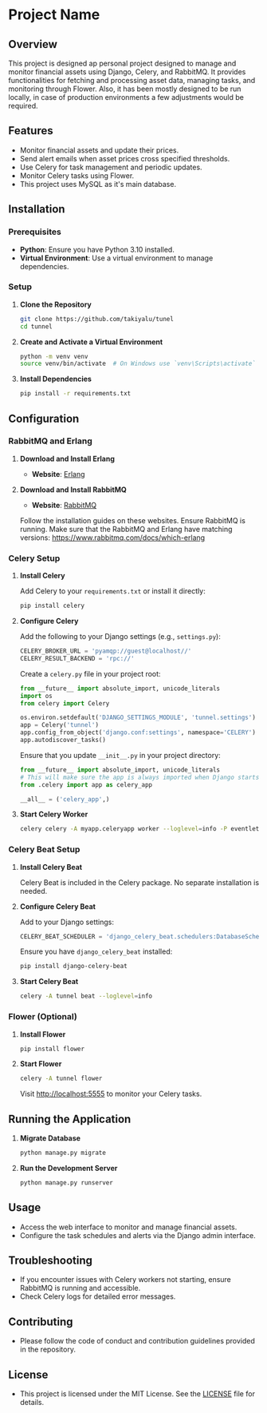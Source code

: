 # Project Name

## Overview

This project is designed ap personal project designed to manage and monitor financial assets using Django, Celery, and RabbitMQ.
It provides functionalities for fetching and processing asset data, managing tasks, and monitoring through Flower.
Also, it has been mostly designed to be run locally, in case of production environments a few adjustments would be required.

## Features

- Monitor financial assets and update their prices.
- Send alert emails when asset prices cross specified thresholds.
- Use Celery for task management and periodic updates.
- Monitor Celery tasks using Flower.
- This project uses MySQL as it's main database.

## Installation

### Prerequisites

- **Python**: Ensure you have Python 3.10 installed.
- **Virtual Environment**: Use a virtual environment to manage dependencies.

### Setup

1. **Clone the Repository**

   ```bash
   git clone https://github.com/takiyalu/tunel
   cd tunnel
   ```

2. **Create and Activate a Virtual Environment**

   ```bash
   python -m venv venv
   source venv/bin/activate  # On Windows use `venv\Scripts\activate`
   ```

3. **Install Dependencies**

   ```bash
   pip install -r requirements.txt
   ```

## Configuration

### RabbitMQ and Erlang

1. **Download and Install Erlang**

   - **Website**: [Erlang](https://www.erlang.org/downloads)

2. **Download and Install RabbitMQ**

   - **Website**: [RabbitMQ](https://www.rabbitmq.com/download.html)

   Follow the installation guides on these websites. Ensure RabbitMQ is running.
   Make sure that the RabbitMQ and Erlang have matching versions: https://www.rabbitmq.com/docs/which-erlang

### Celery Setup

1. **Install Celery**

   Add Celery to your `requirements.txt` or install it directly:

   ```bash
   pip install celery
   ```

2. **Configure Celery**

   Add the following to your Django settings (e.g., `settings.py`):

   ```python
   CELERY_BROKER_URL = 'pyamqp://guest@localhost//'
   CELERY_RESULT_BACKEND = 'rpc://'
   ```

   Create a `celery.py` file in your project root:

   ```python
   from __future__ import absolute_import, unicode_literals
   import os
   from celery import Celery

   os.environ.setdefault('DJANGO_SETTINGS_MODULE', 'tunnel.settings')
   app = Celery('tunnel')
   app.config_from_object('django.conf:settings', namespace='CELERY')
   app.autodiscover_tasks()
   ```

   Ensure that you update `__init__.py` in your project directory:

   ```python
   from __future__ import absolute_import, unicode_literals
   # This will make sure the app is always imported when Django starts so that shared_task will use this app.
   from .celery import app as celery_app

   __all__ = ('celery_app',)
   ```

3. **Start Celery Worker**

   ```bash
   celery celery -A myapp.celeryapp worker --loglevel=info -P eventlet
   ```

### Celery Beat Setup

1. **Install Celery Beat**

   Celery Beat is included in the Celery package. No separate installation is needed.

2. **Configure Celery Beat**

   Add to your Django settings:

   ```python
   CELERY_BEAT_SCHEDULER = 'django_celery_beat.schedulers:DatabaseScheduler'
   ```

   Ensure you have `django_celery_beat` installed:

   ```bash
   pip install django-celery-beat
   ```

3. **Start Celery Beat**

   ```bash
   celery -A tunnel beat --loglevel=info
   ```

### Flower (Optional)

1. **Install Flower**

   ```bash
   pip install flower
   ```

2. **Start Flower**

   ```bash
   celery -A tunnel flower
   ```

   Visit [http://localhost:5555](http://localhost:5555) to monitor your Celery tasks.

## Running the Application

1. **Migrate Database**

   ```bash
   python manage.py migrate
   ```

2. **Run the Development Server**

   ```bash
   python manage.py runserver
   ```

## Usage

- Access the web interface to monitor and manage financial assets.
- Configure the task schedules and alerts via the Django admin interface.

## Troubleshooting

- If you encounter issues with Celery workers not starting, ensure RabbitMQ is running and accessible.
- Check Celery logs for detailed error messages.

## Contributing

- Please follow the code of conduct and contribution guidelines provided in the repository.

## License

- This project is licensed under the MIT License. See the [LICENSE](LICENSE) file for details.
